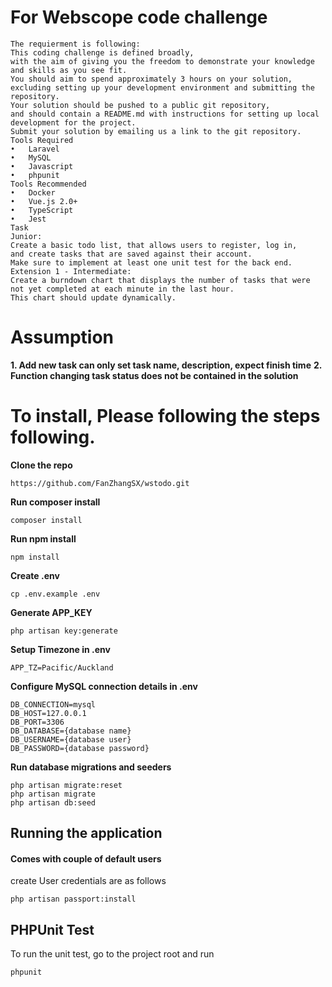 # For Webscope code challenge
```
The requierment is following:
This coding challenge is defined broadly, 
with the aim of giving you the freedom to demonstrate your knowledge and skills as you see fit. 
You should aim to spend approximately 3 hours on your solution, 
excluding setting up your development environment and submitting the repository.
Your solution should be pushed to a public git repository, 
and should contain a README.md with instructions for setting up local development for the project.
Submit your solution by emailing us a link to the git repository.
Tools Required
•	Laravel
•	MySQL
•	Javascript
•	phpunit
Tools Recommended
•	Docker
•	Vue.js 2.0+
•	TypeScript
•	Jest
Task
Junior:
Create a basic todo list, that allows users to register, log in, 
and create tasks that are saved against their account.
Make sure to implement at least one unit test for the back end.
Extension 1 - Intermediate:
Create a burndown chart that displays the number of tasks that were not yet completed at each minute in the last hour. 
This chart should update dynamically.
```

# Assumption
**1. Add new task can only set task name, description, expect finish time**
**2. Function changing task status does not be contained in the solution**

# To install, Please following the steps following.

**Clone the repo**

```
https://github.com/FanZhangSX/wstodo.git
```

**Run composer install**
```
composer install
```
**Run npm install**
```
npm install
```
**Create .env**
```
cp .env.example .env
```
**Generate APP_KEY**
```
php artisan key:generate
```
**Setup Timezone in .env**
```
APP_TZ=Pacific/Auckland
```

**Configure MySQL connection details in .env**
```
DB_CONNECTION=mysql
DB_HOST=127.0.0.1
DB_PORT=3306
DB_DATABASE={database name}
DB_USERNAME={database user}
DB_PASSWORD={database password}
```
**Run database migrations and seeders**
```
php artisan migrate:reset
php artisan migrate
php artisan db:seed
```
## Running the application

#### Comes with couple of default users
create User credentials are as follows
```
php artisan passport:install
```
## PHPUnit Test
To run the unit test, go to the project root and run
```
phpunit
```


